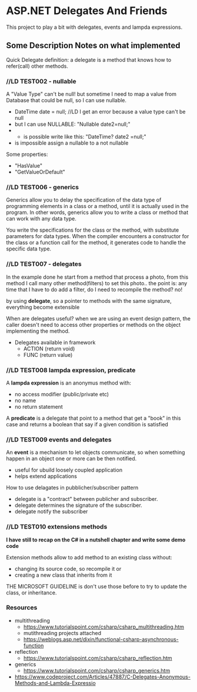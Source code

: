 # ASP.NET Delegates And Friends

This project to play a bit with delegates, events and lampda expressions.

## Some Description Notes on what implemented

Quick Delegate definition:
a delegate is a method that knows how to refer(call) other methods.

### //LD TEST002 - nullable

A "Value Type" can't be null! but sometime I need to map a value from Database that could be null, so I can use nullable.
 - DateTime date = null; //LD I get an error because a value type can't be null
 - but I can use NULLABLE: "Nullable<DateTime> date2=null;"
 - - is possible write like this: "DateTime? date2 =null;" 
 - is impossible assign a nullable to a not nullable

Some properties:
 - "HasValue"
 - "GetValueOrDefault"

### //LD TEST006 - generics
Generics allow you to delay the specification of the data type of programming elements in a class or a method, until it is actually used in the program. In other words, generics allow you to write a class or method that can work with any data type.

You write the specifications for the class or the method, with substitute parameters for data types. When the compiler encounters a constructor for the class or a function call for the method, it generates code to handle the specific data type.

### //LD TEST007 - delegates
In the example done he start from a method that process a photo, from this method I call many other method(filters) to set this photo.. the point is: any time that I have to do add a filter, do I need to recompile the method? no!

by using **delegate**, so a pointer to methods with the same signature, everything become extensible

When are delegates useful?
when we are using an event design pattern, the caller doesn't need to access other properties or methods on the object implementing the method.

- Delegates available in framework
  - ACTION (return void)
  - FUNC (return value)

### //LD TEST008 lampda expression, predicate

A **lampda expression** is an anonymus method with:
- no access modifier (public/private etc)
- no name
- no return statement

A **predicate** is a delegate that point to a method that get a "book" in this case and returns a boolean that say if a given condition is satisfied

### //LD TEST009 events and delegates

An **event** is a mechanism to let objects communicate, so when something happen in an object one or more can be then notified. 
 - useful for ubuild loosely coupled application
 - helps extend applications

How to use delagates in pubblicher/subscriber pattern
 - delegate is a "contract" between publicher and subscriber.
 - delegate determines the signature of the subscriber.
 - delegate notify the subscriber

### //LD TEST010 extensions methods

**I have still to recap on the C# in a nutshell chapter and write some demo code**

Extension methods allow to add method to an existing class without:
- changing its source code, so recompile it or
- creating a new class that inherits from it

THE MICROSOFT GUIDELINE is don't use those before to try to update the class, or inheritance.

### Resources
- multithreading
  - https://www.tutorialspoint.com/csharp/csharp_multithreading.htm
  - mutithreading projects attached
  - https://weblogs.asp.net/dixin/functional-csharp-asynchronous-function
- reflection
  - https://www.tutorialspoint.com/csharp/csharp_reflection.htm
- generics
  - https://www.tutorialspoint.com/csharp/csharp_generics.htm
- https://www.codeproject.com/Articles/47887/C-Delegates-Anonymous-Methods-and-Lambda-Expressio